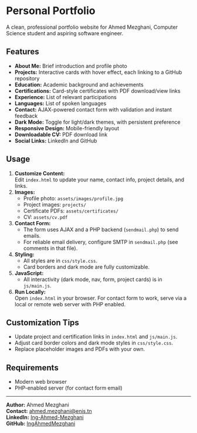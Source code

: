 # Personal Portfolio

A clean, professional portfolio website for Ahmed Mezghani, Computer Science student and aspiring software engineer.

## Features

- **About Me:** Brief introduction and profile photo
- **Projects:** Interactive cards with hover effect, each linking to a GitHub repository
- **Education:** Academic background and achievements
- **Certifications:** Card-style certificates with PDF download/view links
- **Experience:** List of relevant participations
- **Languages:** List of spoken languages
- **Contact:** AJAX-powered contact form with validation and instant feedback
- **Dark Mode:** Toggle for light/dark themes, with persistent preference
- **Responsive Design:** Mobile-friendly layout
- **Downloadable CV:** PDF download link
- **Social Links:** LinkedIn and GitHub

## Usage

1. **Customize Content:**  
   Edit `index.html` to update your name, contact info, project details, and links.
2. **Images:**  
   - Profile photo: `assets/images/profile.jpg`
   - Project images: `projects/`
   - Certificate PDFs: `assets/certificates/`
   - CV: `assets/cv.pdf`
3. **Contact Form:**  
   - The form uses AJAX and a PHP backend (`sendmail.php`) to send emails.
   - For reliable email delivery, configure SMTP in `sendmail.php` (see comments in that file).
4. **Styling:**  
   - All styles are in `css/style.css`.
   - Card borders and dark mode are fully customizable.
5. **JavaScript:**  
   - All interactivity (dark mode, nav, form, project cards) is in `js/main.js`.
6. **Run Locally:**  
   Open `index.html` in your browser. For contact form to work, serve via a local or remote web server with PHP enabled.

## Customization Tips

- Update project and certification links in `index.html` and `js/main.js`.
- Adjust card border colors and dark mode styles in `css/style.css`.
- Replace placeholder images and PDFs with your own.

## Requirements

- Modern web browser
- PHP-enabled server (for contact form email)

---

**Author:** Ahmed Mezghani  
**Contact:** ahmed.mezghani@enis.tn  
**LinkedIn:** [Ing-Ahmed-Mezghani](https://www.linkedin.com/in/Ing-Ahmed-Mezghani)  
**GitHub:** [IngAhmedMezghani](https://github.com/IngAhmedMezghani)
